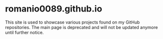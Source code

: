 # romanio0089.github.io
This site is used to showcase various projects found on my GitHub repositories. The main page is deprecated and will not be updated anymore until further notice.
